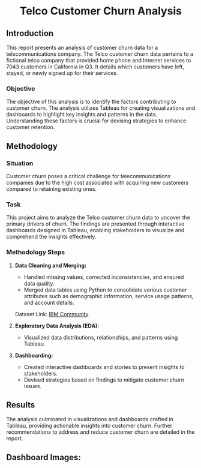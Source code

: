 # <center> Telco Customer Churn Analysis

## Introduction

This report presents an analysis of customer churn data for a telecommunications company. The Telco customer churn data pertains to a fictional telco company that provided home phone and Internet services to 7043 customers in California in Q3. It details which customers have left, stayed, or newly signed up for their services.

### Objective

The objective of this analysis is to identify the factors contributing to customer churn. The analysis utilizes Tableau for creating visualizations and dashboards to highlight key insights and patterns in the data. Understanding these factors is crucial for devising strategies to enhance customer retention.

## Methodology

### Situation

Customer churn poses a critical challenge for telecommunications companies due to the high cost associated with acquiring new customers compared to retaining existing ones.

### Task

This project aims to analyze the Telco customer churn data to uncover the primary drivers of churn. The findings are presented through interactive dashboards designed in Tableau, enabling stakeholders to visualize and comprehend the insights effectively.

### Methodology Steps

1. **Data Cleaning and Merging:**
   - Handled missing values, corrected inconsistencies, and ensured data quality.
   - Merged data tables using Python to consolidate various customer attributes such as demographic information, service usage patterns, and account details.

   Dataset Link: [IBM Community](https://community.ibm.com/community/user/businessanalytics/blogs/steven-macko/2019/07/11/telco-customer-churn-1113)

2. **Exploratory Data Analysis (EDA):**
   - Visualized data distributions, relationships, and patterns using Tableau.

3. **Dashboarding:**
   - Created interactive dashboards and stories to present insights to stakeholders.
   - Devised strategies based on findings to mitigate customer churn issues.

## Results

The analysis culminated in visualizations and dashboards crafted in Tableau, providing actionable insights into customer churn. Further recommendations to address and reduce customer churn are detailed in the report.

## Dashboard Images:

